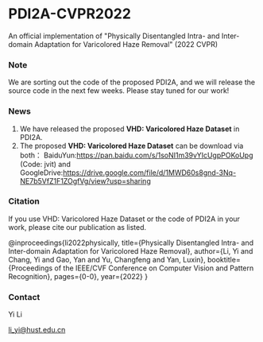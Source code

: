 # PDI2A-CVPR2022
An official implementation of "Physically Disentangled Intra- and Inter-domain Adaptation for Varicolored Haze Removal" (2022 CVPR)

### Note
We are sorting out the code of the proposed PDI2A, and we will release the source code in the next few weeks. Please stay tuned for our work!

### News
1. We have released the proposed **VHD: Varicolored Haze Dataset** in PDI2A.
2. The proposed **VHD: Varicolored Haze Dataset** can be download via both：
   BaiduYun:https://pan.baidu.com/s/1soNI1m39vYIcUgpPOKoUpg (Code: jvit)
   and GoogleDrive:https://drive.google.com/file/d/1MWD60s8gnd-3Nq-NE7b5VfZ1F1ZOgfVg/view?usp=sharing

### Citation
If you use VHD: Varicolored Haze Dataset or the code of PDI2A in your work, please cite our publication as listed.
  
@inproceedings{li2022physically,
  title={Physically Disentangled Intra- and Inter-domain Adaptation for Varicolored Haze Removal},
  author={Li, Yi and Chang, Yi and Gao, Yan and Yu, Changfeng and Yan, Luxin},
  booktitle={Proceedings of the IEEE/CVF Conference on Computer Vision and Pattern Recognition},
  pages={0-0},
  year={2022}
}

### Contact

Yi Li

li_yi@hust.edu.cn
